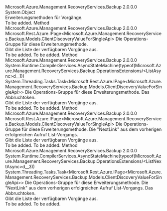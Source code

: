 <Type Name="OperationsExtensions" FullName="Microsoft.Azure.Management.RecoveryServices.Backup.OperationsExtensions">
  <TypeSignature Language="C#" Value="public static class OperationsExtensions" />
  <TypeSignature Language="ILAsm" Value=".class public auto ansi abstract sealed beforefieldinit OperationsExtensions extends System.Object" />
  <TypeSignature Language="DocId" Value="T:Microsoft.Azure.Management.RecoveryServices.Backup.OperationsExtensions" />
  <TypeSignature Language="VB.NET" Value="Public Module OperationsExtensions" />
  <TypeSignature Language="F#" Value="type OperationsExtensions = class" />
  <AssemblyInfo>
    <AssemblyName>Microsoft.Azure.Management.RecoveryServices.Backup</AssemblyName>
    <AssemblyVersion>2.0.0.0</AssemblyVersion>
  </AssemblyInfo>
  <Base>
    <BaseTypeName>System.Object</BaseTypeName>
  </Base>
  <Interfaces />
  <Docs>
    <summary>
            Erweiterungsmethoden für Vorgänge.
            </summary>
    <remarks>To be added.</remarks>
  </Docs>
  <Members>
    <Member MemberName="List">
      <MemberSignature Language="C#" Value="public static Microsoft.Rest.Azure.IPage&lt;Microsoft.Azure.Management.RecoveryServices.Backup.Models.ClientDiscoveryValueForSingleApi&gt; List (this Microsoft.Azure.Management.RecoveryServices.Backup.IOperations operations);" />
      <MemberSignature Language="ILAsm" Value=".method public static hidebysig class Microsoft.Rest.Azure.IPage`1&lt;class Microsoft.Azure.Management.RecoveryServices.Backup.Models.ClientDiscoveryValueForSingleApi&gt; List(class Microsoft.Azure.Management.RecoveryServices.Backup.IOperations operations) cil managed" />
      <MemberSignature Language="DocId" Value="M:Microsoft.Azure.Management.RecoveryServices.Backup.OperationsExtensions.List(Microsoft.Azure.Management.RecoveryServices.Backup.IOperations)" />
      <MemberSignature Language="VB.NET" Value="&lt;Extension()&gt;&#xA;Public Function List (operations As IOperations) As IPage(Of ClientDiscoveryValueForSingleApi)" />
      <MemberSignature Language="F#" Value="static member List : Microsoft.Azure.Management.RecoveryServices.Backup.IOperations -&gt; Microsoft.Rest.Azure.IPage&lt;Microsoft.Azure.Management.RecoveryServices.Backup.Models.ClientDiscoveryValueForSingleApi&gt;" Usage="Microsoft.Azure.Management.RecoveryServices.Backup.OperationsExtensions.List operations" />
      <MemberType>Method</MemberType>
      <AssemblyInfo>
        <AssemblyName>Microsoft.Azure.Management.RecoveryServices.Backup</AssemblyName>
        <AssemblyVersion>2.0.0.0</AssemblyVersion>
      </AssemblyInfo>
      <ReturnValue>
        <ReturnType>Microsoft.Rest.Azure.IPage&lt;Microsoft.Azure.Management.RecoveryServices.Backup.Models.ClientDiscoveryValueForSingleApi&gt;</ReturnType>
      </ReturnValue>
      <Parameters>
        <Parameter Name="operations" Type="Microsoft.Azure.Management.RecoveryServices.Backup.IOperations" RefType="this" />
      </Parameters>
      <Docs>
        <param name="operations">
            Die Operations-Gruppe für diese Erweiterungsmethode.
            </param>
        <summary>
            Gibt die Liste der verfügbaren Vorgänge aus.
            </summary>
        <returns>To be added.</returns>
        <remarks>To be added.</remarks>
      </Docs>
    </Member>
    <Member MemberName="ListAsync">
      <MemberSignature Language="C#" Value="public static System.Threading.Tasks.Task&lt;Microsoft.Rest.Azure.IPage&lt;Microsoft.Azure.Management.RecoveryServices.Backup.Models.ClientDiscoveryValueForSingleApi&gt;&gt; ListAsync (this Microsoft.Azure.Management.RecoveryServices.Backup.IOperations operations, System.Threading.CancellationToken cancellationToken = null);" />
      <MemberSignature Language="ILAsm" Value=".method public static hidebysig class System.Threading.Tasks.Task`1&lt;class Microsoft.Rest.Azure.IPage`1&lt;class Microsoft.Azure.Management.RecoveryServices.Backup.Models.ClientDiscoveryValueForSingleApi&gt;&gt; ListAsync(class Microsoft.Azure.Management.RecoveryServices.Backup.IOperations operations, valuetype System.Threading.CancellationToken cancellationToken) cil managed" />
      <MemberSignature Language="DocId" Value="M:Microsoft.Azure.Management.RecoveryServices.Backup.OperationsExtensions.ListAsync(Microsoft.Azure.Management.RecoveryServices.Backup.IOperations,System.Threading.CancellationToken)" />
      <MemberSignature Language="F#" Value="static member ListAsync : Microsoft.Azure.Management.RecoveryServices.Backup.IOperations * System.Threading.CancellationToken -&gt; System.Threading.Tasks.Task&lt;Microsoft.Rest.Azure.IPage&lt;Microsoft.Azure.Management.RecoveryServices.Backup.Models.ClientDiscoveryValueForSingleApi&gt;&gt;" Usage="Microsoft.Azure.Management.RecoveryServices.Backup.OperationsExtensions.ListAsync (operations, cancellationToken)" />
      <MemberType>Method</MemberType>
      <AssemblyInfo>
        <AssemblyName>Microsoft.Azure.Management.RecoveryServices.Backup</AssemblyName>
        <AssemblyVersion>2.0.0.0</AssemblyVersion>
      </AssemblyInfo>
      <Attributes>
        <Attribute>
          <AttributeName>System.Runtime.CompilerServices.AsyncStateMachine(typeof(Microsoft.Azure.Management.RecoveryServices.Backup.OperationsExtensions/&lt;ListAsync&gt;d__1))</AttributeName>
        </Attribute>
      </Attributes>
      <ReturnValue>
        <ReturnType>System.Threading.Tasks.Task&lt;Microsoft.Rest.Azure.IPage&lt;Microsoft.Azure.Management.RecoveryServices.Backup.Models.ClientDiscoveryValueForSingleApi&gt;&gt;</ReturnType>
      </ReturnValue>
      <Parameters>
        <Parameter Name="operations" Type="Microsoft.Azure.Management.RecoveryServices.Backup.IOperations" RefType="this" />
        <Parameter Name="cancellationToken" Type="System.Threading.CancellationToken" />
      </Parameters>
      <Docs>
        <param name="operations">
            Die Operations-Gruppe für diese Erweiterungsmethode.
            </param>
        <param name="cancellationToken">
            Das Abbruchtoken.
            </param>
        <summary>
            Gibt die Liste der verfügbaren Vorgänge aus.
            </summary>
        <returns>To be added.</returns>
        <remarks>To be added.</remarks>
      </Docs>
    </Member>
    <Member MemberName="ListNext">
      <MemberSignature Language="C#" Value="public static Microsoft.Rest.Azure.IPage&lt;Microsoft.Azure.Management.RecoveryServices.Backup.Models.ClientDiscoveryValueForSingleApi&gt; ListNext (this Microsoft.Azure.Management.RecoveryServices.Backup.IOperations operations, string nextPageLink);" />
      <MemberSignature Language="ILAsm" Value=".method public static hidebysig class Microsoft.Rest.Azure.IPage`1&lt;class Microsoft.Azure.Management.RecoveryServices.Backup.Models.ClientDiscoveryValueForSingleApi&gt; ListNext(class Microsoft.Azure.Management.RecoveryServices.Backup.IOperations operations, string nextPageLink) cil managed" />
      <MemberSignature Language="DocId" Value="M:Microsoft.Azure.Management.RecoveryServices.Backup.OperationsExtensions.ListNext(Microsoft.Azure.Management.RecoveryServices.Backup.IOperations,System.String)" />
      <MemberSignature Language="VB.NET" Value="&lt;Extension()&gt;&#xA;Public Function ListNext (operations As IOperations, nextPageLink As String) As IPage(Of ClientDiscoveryValueForSingleApi)" />
      <MemberSignature Language="F#" Value="static member ListNext : Microsoft.Azure.Management.RecoveryServices.Backup.IOperations * string -&gt; Microsoft.Rest.Azure.IPage&lt;Microsoft.Azure.Management.RecoveryServices.Backup.Models.ClientDiscoveryValueForSingleApi&gt;" Usage="Microsoft.Azure.Management.RecoveryServices.Backup.OperationsExtensions.ListNext (operations, nextPageLink)" />
      <MemberType>Method</MemberType>
      <AssemblyInfo>
        <AssemblyName>Microsoft.Azure.Management.RecoveryServices.Backup</AssemblyName>
        <AssemblyVersion>2.0.0.0</AssemblyVersion>
      </AssemblyInfo>
      <ReturnValue>
        <ReturnType>Microsoft.Rest.Azure.IPage&lt;Microsoft.Azure.Management.RecoveryServices.Backup.Models.ClientDiscoveryValueForSingleApi&gt;</ReturnType>
      </ReturnValue>
      <Parameters>
        <Parameter Name="operations" Type="Microsoft.Azure.Management.RecoveryServices.Backup.IOperations" RefType="this" />
        <Parameter Name="nextPageLink" Type="System.String" />
      </Parameters>
      <Docs>
        <param name="operations">
            Die Operations-Gruppe für diese Erweiterungsmethode.
            </param>
        <param name="nextPageLink">
            Die "NextLink" aus dem vorherigen erfolgreichen Aufruf List-Vorgangs.
            </param>
        <summary>
            Gibt die Liste der verfügbaren Vorgänge aus.
            </summary>
        <returns>To be added.</returns>
        <remarks>To be added.</remarks>
      </Docs>
    </Member>
    <Member MemberName="ListNextAsync">
      <MemberSignature Language="C#" Value="public static System.Threading.Tasks.Task&lt;Microsoft.Rest.Azure.IPage&lt;Microsoft.Azure.Management.RecoveryServices.Backup.Models.ClientDiscoveryValueForSingleApi&gt;&gt; ListNextAsync (this Microsoft.Azure.Management.RecoveryServices.Backup.IOperations operations, string nextPageLink, System.Threading.CancellationToken cancellationToken = null);" />
      <MemberSignature Language="ILAsm" Value=".method public static hidebysig class System.Threading.Tasks.Task`1&lt;class Microsoft.Rest.Azure.IPage`1&lt;class Microsoft.Azure.Management.RecoveryServices.Backup.Models.ClientDiscoveryValueForSingleApi&gt;&gt; ListNextAsync(class Microsoft.Azure.Management.RecoveryServices.Backup.IOperations operations, string nextPageLink, valuetype System.Threading.CancellationToken cancellationToken) cil managed" />
      <MemberSignature Language="DocId" Value="M:Microsoft.Azure.Management.RecoveryServices.Backup.OperationsExtensions.ListNextAsync(Microsoft.Azure.Management.RecoveryServices.Backup.IOperations,System.String,System.Threading.CancellationToken)" />
      <MemberSignature Language="F#" Value="static member ListNextAsync : Microsoft.Azure.Management.RecoveryServices.Backup.IOperations * string * System.Threading.CancellationToken -&gt; System.Threading.Tasks.Task&lt;Microsoft.Rest.Azure.IPage&lt;Microsoft.Azure.Management.RecoveryServices.Backup.Models.ClientDiscoveryValueForSingleApi&gt;&gt;" Usage="Microsoft.Azure.Management.RecoveryServices.Backup.OperationsExtensions.ListNextAsync (operations, nextPageLink, cancellationToken)" />
      <MemberType>Method</MemberType>
      <AssemblyInfo>
        <AssemblyName>Microsoft.Azure.Management.RecoveryServices.Backup</AssemblyName>
        <AssemblyVersion>2.0.0.0</AssemblyVersion>
      </AssemblyInfo>
      <Attributes>
        <Attribute>
          <AttributeName>System.Runtime.CompilerServices.AsyncStateMachine(typeof(Microsoft.Azure.Management.RecoveryServices.Backup.OperationsExtensions/&lt;ListNextAsync&gt;d__3))</AttributeName>
        </Attribute>
      </Attributes>
      <ReturnValue>
        <ReturnType>System.Threading.Tasks.Task&lt;Microsoft.Rest.Azure.IPage&lt;Microsoft.Azure.Management.RecoveryServices.Backup.Models.ClientDiscoveryValueForSingleApi&gt;&gt;</ReturnType>
      </ReturnValue>
      <Parameters>
        <Parameter Name="operations" Type="Microsoft.Azure.Management.RecoveryServices.Backup.IOperations" RefType="this" />
        <Parameter Name="nextPageLink" Type="System.String" />
        <Parameter Name="cancellationToken" Type="System.Threading.CancellationToken" />
      </Parameters>
      <Docs>
        <param name="operations">
            Die Operations-Gruppe für diese Erweiterungsmethode.
            </param>
        <param name="nextPageLink">
            Die "NextLink" aus dem vorherigen erfolgreichen Aufruf List-Vorgangs.
            </param>
        <param name="cancellationToken">
            Das Abbruchtoken.
            </param>
        <summary>
            Gibt die Liste der verfügbaren Vorgänge aus.
            </summary>
        <returns>To be added.</returns>
        <remarks>To be added.</remarks>
      </Docs>
    </Member>
  </Members>
</Type>